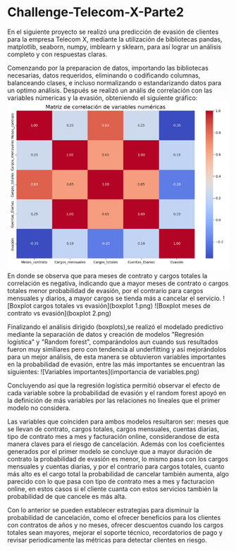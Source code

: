 # Challenge-Telecom-X-Parte2
 En el siguiente proyecto se realizó una predicción de evasión de clientes para la empresa Telecom X, mediante la utilización de bibliotecas pandas, matplotlib, seaborn, numpy, imblearn y sklearn, para así lograr un análisis completo y con respuestas claras.
 
 Comenzando por la preparacion de datos, importando las bibliotecas necesarias, datos requeridos, eliminando o codificando columnas, balanceando clases, e incluso normalizando o estandarizando datos para un optimo análisis.
 Después se realizó un anális de correlación con las variables númericas y la evasión, obteniendo el siguiente gráfico:
 ![Matriz de correlación](correlacion.png)
 En donde se observa que para meses de contrato y cargos totales la correlación es negativa, indicando que a mayor meses de contrato o cargos totales menor probabilidad de evasión, por el contrario para cargos mensuales y diarios, a mayor cargos se tienda más a cancelar el servicio.
![Boxplot cargos totales vs evasión](boxplot 1.png)
![Boxplot meses de contrato vs evasión](boxplot 2.png)

Finalizando el análisis dirigido (boxplots),se realizó el modelado predictivo mediante la separación de datos y creación de modelos "Regresión logística" y "Random forest", comparándolos aun cuando sus resultados fueron muy similiares pero con tendencia al underfitting y así mejorándolos para un mejor análisis, de esta manera se obtuvieron variables importantes en la probabilidad de evasión, entre las más importantes se encuentran las siguientes:
![Variables importantes](importancia de variables.png)

Concluyendo así que la regresión logística permitió observar el efecto de cada variable sobre la probabilidad de evasión y el random forest apoyó en la definición de más variables por las relaciones no lineales que el primer modelo no considera.

Las variables que coinciden para ambos modelos resultaron ser: meses que se llevan de contrato, cargos totales, cargos mensuales, cuentas diarias, tipo de contrato mes a mes y facturación online, considerandose de esta manera claves para el riesgo de cancelación. Además con los coeficientes generados por el primer modelo se concluye que a mayor duración de contrato la probabilidad de evasión es menor, lo mismo pasa con los cargos mensuales y cuentas diarias, y por el contrario para cargos totales, cuanto más alto es el cargo total la probabilidad de cancelar también aumenta, algo parecido con lo que pasa con tipo de contrato mes a mes y facturacion online, en estos casos si el cliente cuanta con estos servicios también la probabilidad de que cancele es más alta.

Con lo anterior se pueden establecer estrategias para disminuir la probabilidad de cancelación, como el ofrecer beneficios para los clientes con contratos de años y no meses, ofrecer descuentos cuando los cargos totales sean mayores, mejorar el soporte técnico, recordatorios de pago y revisar periodicamente las métricas para detectar clientes en riesgo.


